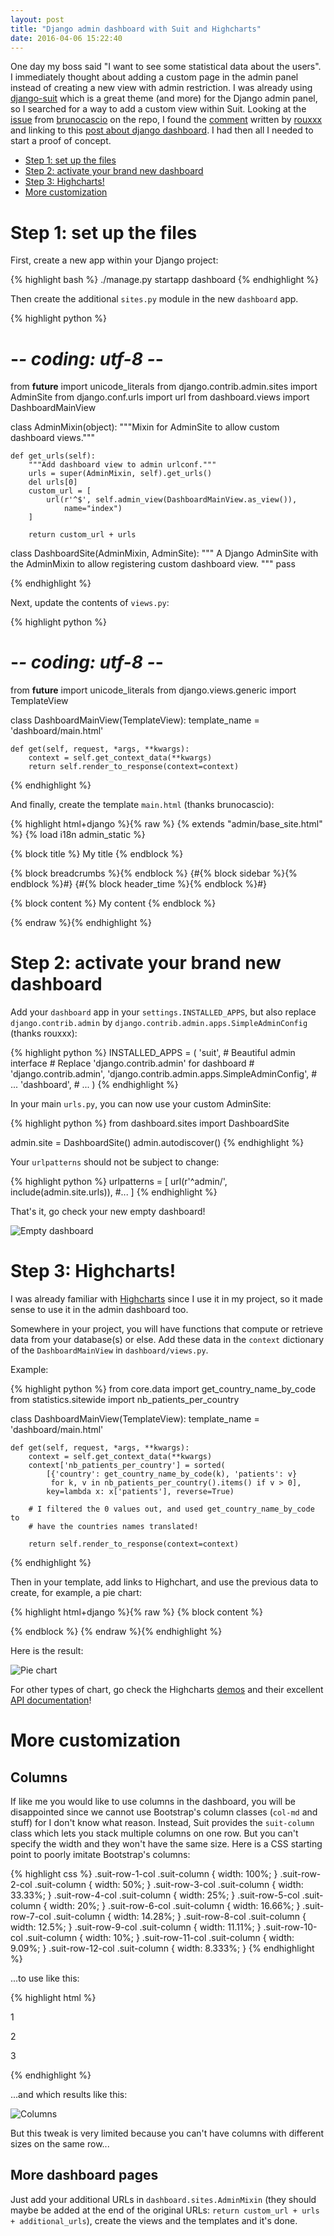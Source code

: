 ```yaml
---
layout: post
title: "Django admin dashboard with Suit and Highcharts"
date: 2016-04-06 15:22:40
---
```


One day my boss said "I want to see some statistical data about the users".
I immediately thought about adding a custom page in the admin panel instead
of creating a new view with admin restriction. I was already using
[django-suit][] which is a great theme (and more) for the Django admin panel,
so I searched for a way to add a custom view within Suit. Looking at the
[issue][] from [brunocascio][] on the repo, I found the [comment][] written
by [rouxxx][] and linking to this [post about django dashboard][].
I had then all I needed to start a proof of concept.

* [Step 1: set up the files](#step-1-set-up-the-files)
* [Step 2: activate your brand new dashboard](#step-2-activate-your-brand-new-dashboard)
* [Step 3: Highcharts!](#step-3-highcharts)
* [More customization](#more-customization)

# Step 1: set up the files

First, create a new app within your Django project:

{% highlight bash %}
./manage.py startapp dashboard
{% endhighlight %}

Then create the additional `sites.py` module in the new `dashboard` app.

{% highlight python %}
# -*- coding: utf-8 -*-

from __future__ import unicode_literals
from django.contrib.admin.sites import AdminSite
from django.conf.urls import url
from dashboard.views import DashboardMainView


class AdminMixin(object):
    """Mixin for AdminSite to allow custom dashboard views."""

    def get_urls(self):
        """Add dashboard view to admin urlconf."""
        urls = super(AdminMixin, self).get_urls()
        del urls[0]
        custom_url = [
            url(r'^$', self.admin_view(DashboardMainView.as_view()),
                name="index")
        ]

        return custom_url + urls


class DashboardSite(AdminMixin, AdminSite):
    """
    A Django AdminSite with the AdminMixin to allow registering custom
    dashboard view.
    """
    pass

{% endhighlight %}

Next, update the contents of `views.py`:

{% highlight python %}
# -*- coding: utf-8 -*-

from __future__ import unicode_literals
from django.views.generic import TemplateView


class DashboardMainView(TemplateView):
    template_name = 'dashboard/main.html'

    def get(self, request, *args, **kwargs):
        context = self.get_context_data(**kwargs)
        return self.render_to_response(context=context)

{% endhighlight %}

And finally, create the template `main.html` (thanks brunocascio):

{% highlight html+django %}{% raw %}
{% extends "admin/base_site.html" %}
{% load i18n admin_static %}

{% block title %}
  My title
{% endblock %}

{% block breadcrumbs %}{% endblock %}
{#{% block sidebar %}{% endblock %}#}
{#{% block header_time %}{% endblock %}#}

{% block content %}
  My content
{% endblock %}

{% endraw %}{% endhighlight %}

# Step 2: activate your brand new dashboard

Add your `dashboard` app in your
`settings.INSTALLED_APPS`, but also replace `django.contrib.admin` by
`django.contrib.admin.apps.SimpleAdminConfig` (thanks rouxxx):


{% highlight python %}
INSTALLED_APPS = (
    'suit',  # Beautiful admin interface
    # Replace 'django.contrib.admin' for dashboard
    # 'django.contrib.admin',
    'django.contrib.admin.apps.SimpleAdminConfig',
    # ...
    'dashboard',
    # ...
)
{% endhighlight %}

In your main `urls.py`, you can now use your custom AdminSite:

{% highlight python %}
from dashboard.sites import DashboardSite

admin.site = DashboardSite()
admin.autodiscover()
{% endhighlight %}

Your `urlpatterns` should not be subject to change:

{% highlight python %}
urlpatterns = [
    url(r'^admin/', include(admin.site.urls)),
    #...
]
{% endhighlight %}

That's it, go check your new empty dashboard!

![Empty dashboard](/images/empty-dashboard.png)

# Step 3: Highcharts!

I was already familiar with [Highcharts][] since I use it in my project, so
it made sense to use it in the admin dashboard too.

Somewhere in your project, you will have functions that compute or retrieve
data from your database(s) or else. Add these data in the `context`
dictionary of the `DashboardMainView` in `dashboard/views.py`.

Example:

{% highlight python %}
from core.data import get_country_name_by_code
from statistics.sitewide import nb_patients_per_country


class DashboardMainView(TemplateView):
    template_name = 'dashboard/main.html'

    def get(self, request, *args, **kwargs):
        context = self.get_context_data(**kwargs)
        context['nb_patients_per_country'] = sorted(
            [{'country': get_country_name_by_code(k), 'patients': v}
             for k, v in nb_patients_per_country().items() if v > 0],
            key=lambda x: x['patients'], reverse=True)

        # I filtered the 0 values out, and used get_country_name_by_code to
        # have the countries names translated!

        return self.render_to_response(context=context)

{% endhighlight %}

Then in your template, add links to Highchart, and use the previous data
to create, for example, a pie chart:

{% highlight html+django %}{% raw %}
{% block content %}
  <script src="http://code.highcharts.com/highcharts.js"></script>
  <script src="http://code.highcharts.com/highcharts-more.js"></script>
  <script src="http://code.highcharts.com/modules/exporting.js"></script>
  <div id="highchart-0"></div>
  <script type='text/javascript'>
    var dataset;
    dataset = {
      "chart": {
        "type": "pie",
        "plotBackgroundColor": null,
        "plotBorderWidth": null,
        "plotShadow": false
      },
      "title": {"text": "{% trans "Number of patients per country" %}" },
      "series": [{
        "colorByPoint": true,
        "data": [
          {% for tuple in nb_patients_per_country %}
            { "name": "{{ tuple.country }}", "y": {{ tuple.patients }} },
          {% endfor %}
        ],
        "name": "Countries"
      }],
      "tooltip": {"formatter": function() { return this.y + '/' + this.total + ' (' + Highcharts.numberFormat(this.percentage, 1) + '%)'; } },
      "plotOptions": {
        "pie": {
          "cursor": "pointer",
          "dataLabels": {
            "style": {"color": function() { return (Highcharts.theme && Highcharts.theme.contrastTextColor) || 'black' } },
            "enabled": true,
            "format": "<b>{point.name}</b>: {point.percentage:.1f} %"
          },
          "showInLegend": true,
          "allowPointSelect": true
        }
      }
    };
    $('#highchart-0').highcharts(dataset);
  </script>
{% endblock %}
{% endraw %}{% endhighlight %}

Here is the result:

![Pie chart](/_images/pie-chart.png)

For other types of chart, go check the Highcharts [demos][] and their excellent
[API documentation][]!

# More customization

## Columns

If like me you would like to use columns in the dashboard, you will be
disappointed since we cannot use Bootstrap's column classes (`col-md` and
stuff) for I don't know what reason. Instead, Suit provides the `suit-column`
class which lets you stack multiple columns on one row. But you can't specify
the width and they won't have the same size. Here is a CSS starting point to
poorly imitate Bootstrap's columns:

{% highlight css %}
.suit-row-1-col .suit-column {
    width: 100%;
}
.suit-row-2-col .suit-column {
    width: 50%;
}
.suit-row-3-col .suit-column {
    width: 33.33%;
}
.suit-row-4-col .suit-column {
    width: 25%;
}
.suit-row-5-col .suit-column {
    width: 20%;
}
.suit-row-6-col .suit-column {
    width: 16.66%;
}
.suit-row-7-col .suit-column {
    width: 14.28%;
}
.suit-row-8-col .suit-column {
    width: 12.5%;
}
.suit-row-9-col .suit-column {
    width: 11.11%;
}
.suit-row-10-col .suit-column {
    width: 10%;
}
.suit-row-11-col .suit-column {
    width: 9.09%;
}
.suit-row-12-col .suit-column {
    width: 8.333%;
}
{% endhighlight %}

...to use like this:

{% highlight html %}
<div class="suit-row suit-row-3-col">
  <div class="suit-column">
    <p>1</p>
  </div>
  <div class="suit-column">
    <p>2</p>
  </div>
  <div class="suit-column">
    <p>3</p>
  </div>
</div>
{% endhighlight %}

...and which results like this:

![Columns](/_images/columns.png)

But this tweak is very limited because you can't have columns with different
sizes on the same row...

## More dashboard pages

Just add your additional URLs in `dashboard.sites.AdminMixin` (they should
maybe be added at the end of the original URLs:
`return custom_url + urls + additional_urls`), create the views and the
templates and it's done.


[django-suit]: https://github.com/darklow/django-suit
[issue]: https://github.com/darklow/django-suit/issues/409
[comment]: https://github.com/darklow/django-suit/issues/409#issuecomment-132355444
[rouxxx]: https://github.com/rouxxx
[post about django dashboard]: https://coderwall.com/p/ieh-sg/django-custom-dashboard-easy
[brunocascio]: https://github.com/brunocascio
[Highcharts]: http://www.highcharts.com/
[demos]: http://www.highcharts.com/demo
[API documentation]: http://api.highcharts.com/highcharts
